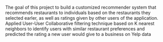 The goal of this project to build a customized recommender system that recommends restaurants to individuals based on the restaurants
they selected earler, as well as ratings given by other users of the application.
Applied User-User Collaborative filtering technique based on K nearest neighbors to identify users with similar restaurant preferences 
and predicted the rating a new user would give to a business on Yelp data
